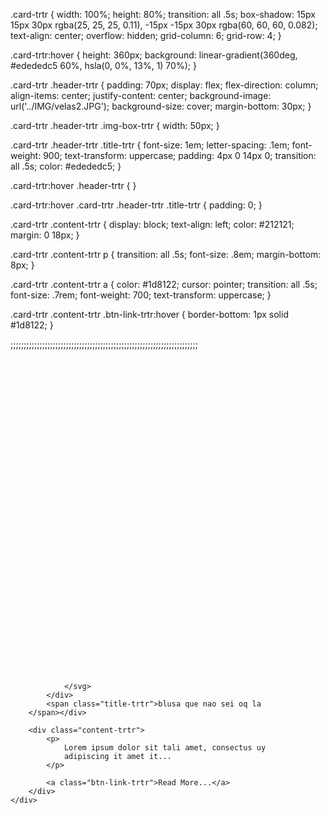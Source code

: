 .card-trtr {
    width: 100%;
    height: 80%;
    transition: all .5s;
    box-shadow: 15px 15px 30px rgba(25, 25, 25, 0.11),
               -15px -15px 30px rgba(60, 60, 60, 0.082);
    text-align: center;
    overflow: hidden;
    grid-column: 6;
    grid-row: 4;
  }
  
  .card-trtr:hover {
    height: 360px;
    background: linear-gradient(360deg, #edededc5 60%, hsla(0, 0%, 13%, 1) 70%);
  }
  
  .card-trtr .header-trtr {
    padding: 70px;
    display: flex;
    flex-direction: column;
    align-items: center;
    justify-content: center;
   background-image: url('../IMG/velas2.JPG');
   background-size: cover;
    margin-bottom: 30px;
  }
  
  .card-trtr .header-trtr .img-box-trtr {
    width: 50px;
  }
  
  .card-trtr .header-trtr .title-trtr {
    font-size: 1em;
    letter-spacing: .1em;
    font-weight: 900;
    text-transform: uppercase;
    padding: 4px 0 14px 0;
    transition: all .5s;
    color: #edededc5;
  }
  
  .card-trtr:hover .header-trtr {
  }
  
  .card-trtr:hover .card-trtr .header-trtr .title-trtr {
    padding: 0;
  }
  
  .card-trtr .content-trtr {
    display: block;
    text-align: left;
    color: #212121;
    margin: 0 18px;
  }
  
  .card-trtr .content-trtr p {
    transition: all .5s;
    font-size: .8em;
    margin-bottom: 8px;
  }
  
  .card-trtr .content-trtr a {
    color: #1d8122;
    cursor: pointer;
    transition: all .5s;
    font-size: .7rem;
    font-weight: 700;
    text-transform: uppercase;
  }
  
  .card-trtr .content-trtr .btn-link-trtr:hover {
    border-bottom: 1px solid #1d8122;
  }

  ;;;;;;;;;;;;;;;;;;;;;;;;;;;;;;;;;;;;;;;;;;;;;;;;;;;;;;;;;;;;;;;;;;;;;;;

   <div class="card-trtr">
        <div class="header-trtr">
            <div class="img-box-trtr">
                <svg xmlns="http://www.w3.org/2000/svg" viewBox="0 0 24 24">
                    <path fill="none" d="M0 0h24v24H0z"></path>
                    
                </svg>
            </div>
            <span class="title-trtr">blusa que nao sei oq la
        </span></div>
    
        <div class="content-trtr">
            <p>
                Lorem ipsum dolor sit tali amet, consectus uy
                adipiscing it amet it...
            </p>
    
            <a class="btn-link-trtr">Read More...</a>
        </div>
    </div>
